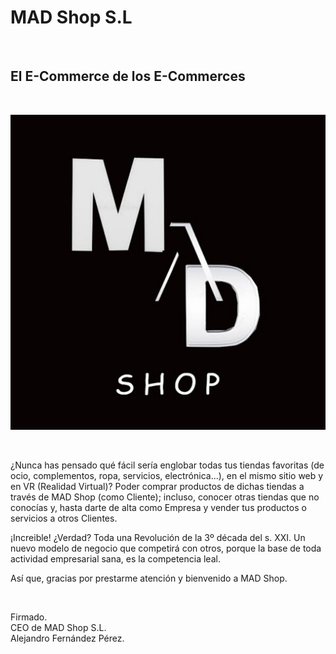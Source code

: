 # MAD Shop S.L

<br>

## El E-Commerce de los E-Commerces

<br>

![](madshopReadmePicture.png)

<br>

¿Nunca has pensado qué fácil sería englobar todas tus tiendas favoritas (de ocio, complementos, ropa, servicios, electrónica...), en el mismo sitio web y en VR (Realidad Virtual)? Poder comprar productos de dichas tiendas a través de MAD Shop (como Cliente); incluso, conocer otras tiendas que no conocías y, hasta darte de alta como Empresa y vender tus productos o servicios a otros Clientes.

¡Increible! ¿Verdad? Toda una Revolución de la 3º década del s. XXI. Un nuevo modelo de negocio que competirá con otros, porque la base de toda actividad empresarial sana, es la competencia leal.

Así que, gracias por prestarme atención y bienvenido a MAD Shop.

<br>

Firmado.
<br>
CEO de MAD Shop S.L.
<br>
Alejandro Fernández Pérez.
